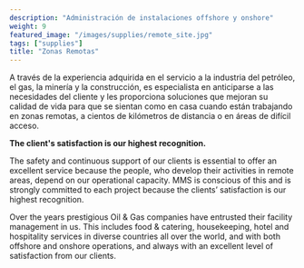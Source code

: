 ```yaml
---
description: "Administración de instalaciones offshore y onshore"
weight: 9
featured_image: "/images/supplies/remote_site.jpg"
tags: ["supplies"]
title: "Zonas Remotas"
---
```


A través de la experiencia adquirida en el servicio a la industria del petróleo, el gas, la minería y la construcción, es especialista en anticiparse a las necesidades del cliente y les proporciona soluciones que mejoran su calidad de vida para que se sientan como en casa cuando están trabajando en zonas remotas, a cientos de kilómetros de distancia o en áreas de difícil acceso.

**The client's satisfaction is our highest recognition.**

The safety and continuous support of our clients is essential to offer an excellent service because the people, who develop their activities in remote areas, depend on our operational capacity. MMS is conscious of this and is strongly committed to each project because the clients’ satisfaction is our highest recognition.


Over the years prestigious Oil & Gas companies have entrusted their facility management in us. This includes food & catering, housekeeping, hotel and hospitality services in diverse countries all over the world, and with both offshore and onshore operations, and always with an excellent level of satisfaction from our clients.

